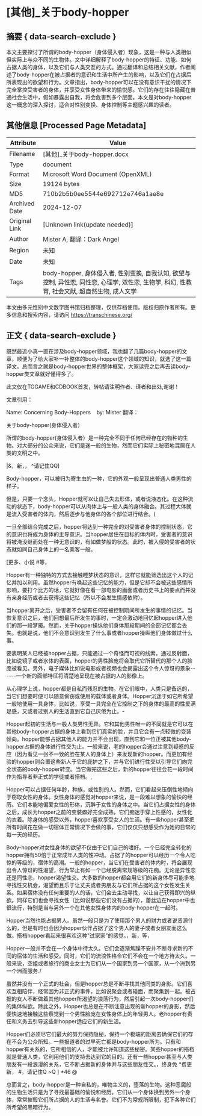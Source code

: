# [其他]_关于body-hopper



## 摘要  { data-search-exclude }

<!-- tcd_abstract -->
本文主要探讨了所谓的body-hopper（身体侵入者）现象，这是一种与人类相似但实际上与众不同的生物体。文中详细解释了body-hopper的特征、功能、如何占据人类的身体，以及它们与人类交互的方式。通过翻译和总结相关文献，作者阐述了body-hopper在被占据者的意识和生活中所产生的影响，以及它们在占据后所表现出的欲望和行为。文章指出，body-hopper可以在没有意识干扰的情况下完全掌控受害者的身体，并享受女性身体带来的愉悦感。它们的存在往往隐藏在普通社会生活中，假如暴露出自我，将会危害到多个层面。本文是对body-hopper这一概念的深入探讨，适合对性别变换、身体控制等主题感兴趣的读者。

<!-- tcd_abstract_end -->

## 其他信息 [Processed Page Metadata]

| Attribute       | Value                                  |
|-----------------|----------------------------------------|
| Filename        | [其他]_关于body-hopper.docx                             |
| Type            | document                                 |
| Format          | Microsoft Word Document (OpenXML)                               |
| Size            | 19124 bytes                           |
| MD5             | 710b2b5b0ee5544e692712e746a1ae8e                                  |
| Archived Date   | 2024-12-07                             |
| Original Link   | [Unknown link(update needed)]                         |
| Author          | Mister A, 翻译：Dark Angel                               |
| Region          | 未知                               |
| Date            | 未知                                 |
| Tags            | body-hopper, 身体侵入者, 性别变换, 自我认知, 欲望与控制, 异性恋, 同性恋, 心理学, 双性恋, 生物学, 科幻, 性教育, 社会文献, 超自然生物, 成人文学                                 |

本文由多元性别中文数字图书馆归档整理，仅供存档使用。版权归原作者所有。更多信息和搜索内容，请访问 <https://transchinese.org/>


## 正文 { data-search-exclude }

<!-- tcd_main_text -->
既然最近小真一直在涉及body-hopper领域，我也翻了几篇body-hopper的文章，顺便为了给大家补一补整体的body-hopper这个领域的知识，就选了这一篇译文。总而言之就是body-hopper世界的整体框架，大家读完之后再去读body-hopper类文章就好懂得多了。

此文仅在TGGAME和CDBOOK首发，转帖请注明作者、译者和出处,谢谢！

文章引用：

Name: Concerning Body-Hoppers    by: Mister 翻译：

关于body-hopper(身体侵入者）

所谓的body-hopper(身体侵入者）是一种完全不同于任何已经存在的物种的生物。对大部分的公众来说，它们是迷一般的生物，然而它们实际上秘密地混居在人类的文明之中。

 |&，新，， ^请记住QQ]

Body-hopper，可以被归为寄生虫的一种，它的外观一般呈现出普通人类男性的样子。

但是，只要一个念头，Hopper就可以让自己失去形体，或者说液态化。在这种流动的状态下，body-hopper可以从肉体上与一般人类的身体融合。其过程大体就是流入受害者的体内，然后逐步与他身体的各个部位进行结合。(

一旦全部结合完成之后，hopper将达到一种完全的对受害者身体的控制状态，它的意识也将成为身体的主导意识。当hopper居住在目标的体内时，受害者的意识将被淹没继而处在一种无意识的，有如做梦般的状态。此时，被入侵的受害者的状态就如同自己身体上的一名乘客一般。

[更多、小说 #等，

Hopper有一种独特的方式去接触睡梦状态的意识，这样它就能筛选出这个人的记忆并加以利用。虽然hopper有唤起这些记忆的能力，但是它却不会被这些感情所影响，要打个比方的话，它就好像在看一部电影的画面或者历史书上的要点而并没有亲身经历或者去获得这些记忆（所以不会发生情感依附）。

当hopper离开之后，受害者不会留有任何在被控制期间所发生的事情的记忆。当恢复意识之后，他们回想最后所发生的事时，一定会激动地回忆起hopper进入他们的那一段梦魇。然而，关于hopper操纵他们身体那段期间的全部记忆都会丢失。也就是说，他们不会意识到发生了什么事或者hopper操纵他们身体做过什么事。

要表明某人已经被hopper占据，只能通过一个奇怪而可视的线索。通过反射面，比如说镜子或者水体的表面，hopper的男性脸庞将会取代它所替代的那个人的脸庞被看见。另外，电子媒体比如说电影或者视频也会揭露出这个令人惊讶的景象------一个新的面部特征将清楚地呈现在被占据的人的影像上。

从心理学上说，hopper都是自私而残忍的生物。在它们眼中，人类只是备选的，当它们想要时便可以随意偷窃或使用的载体或者身体。Hopper沉迷于如它所希望一般地使用一具身体，比如说，享受一具完全在它控制之下的身体的最高的性爱满足感，又或者过别人的生活直到它自己厌倦为止。-

Hopper起初的生活与一般人类男性无异。它和其他男性唯一的不同就是它可以在其他body-hopper占据的身体上看到它们真实的脸，并且它会有一点轻微的变装倾向。hopper能够占据其他人的能力并不会出现，直到它和一位正被其他body-hopper占据的身体进行性交为止。一般来说，老的hopper会通过注意到疑惑的反应（因为看见一张不一致的脸在某人的身体上）来发现新的hopper。而更加有经验的hopper则会置这些新人于它的庇护之下，并与它们进行性交以引导它们向完全状态的body-hopper转变。当它做完这些之后，新的hopper往往会花一段时间作为指导者非正式的学徒或者搭档。,

Hopper可以占据任何年龄，种族，或性别的人。然而，它们看起来压倒性地倾向于窃取女性的身体。女性身体的感觉对hopper来说，是一段难以想象的愉快的经历。它们本能地偏爱女性的形体，沉醉于女性的身体之中。当它们占据女性的身体之后，成长为hopper之前的变装癖好完全成熟，它们痴迷于穿上性感的，女性化的衣着。除身体的感受以外，hopper喜欢享受女人的生活。有一些hopper甚至把所有时间花在做一切宿体正常情况下会做的事，它们仅仅只想感受作为她的日常的每一天的经历。

Body-hopper对女性身体的欲望不仅由于它们自己的嗜好。一个已经完全转化的hopper拥有50倍于正常成年人类的性冲动。占据了的hopper可以经历一个令人吃惊的等级的，宿体的高潮。一般的hopper，当它们在受害者的体内时，将会展现出令人惊讶的性渴望，行为举止有如一个已经脱离常规等级的花痴。无论是异性恋还是同性恋，hopper渴望性交。大多数的hopper都会用它们的新身体尽可能多地寻找性交机会，渴望而且乐于让丈夫或者男朋友与它们所占据的这个女性发生关系。如果宿体没有任何重要的人的话，它们会去主动寻找，以让自己获得即兴的纵欲。同样它们也会寻找女性（比如说那些它们没有占据的），蕾丝边在hopper中也很流行，特别是当与另外一个在其他女性身体内的body-hopper在一起时。

Hopper当然也能占据男人。虽然一般只是为了使用那个男人的财力或者说资源什么的，但是有时也会因为hopper伙伴占据了这个男人的妻子或者女朋友而这么做。搭档hopper看起来很喜欢这种"过家家"的感觉。，新，等，

Hopper一般并不会在一个身体中待太久。它们会逐渐焦躁不安并不断寻求新的不同的宿体的生活和感受。同时，它们的流浪性格令它们不会在一个地方待太久。一般来说，空姐或者旅行的商业女士为它们从一个国家到另一个国家，从一个洲到另一个洲而服务./

虽然并没有一个正式的社会，但是hopper总是不断寻找其他同类的身影。它们喜欢互相陪伴，经常因为非正式的事件，比如说聚会或者碰面，而聚集到一起。被占据的女人不断做着其他hopper所渴望的浪荡行为，然后引起一次body-hopper们的集体纵欲。除此之外，Hopper也总是在不断注意出现的新hopper的身影，然后便快速地接触这些察觉到一个男性脸庞在女性身体上的年轻男人。老hopper有责任和义务去引导这些新hopper适应它们的新生活。

Hopper们必须尽它们最大的努力保持隐秘，保持一个极端的距离去确保它们的存在不会为公众所知。一些报道者的过早死亡都是body-hopper所为。只有和hopper有关系的，它所相信的人，才能被允许知道这些秘密。某些hopper的搭档就是普通人类，它利用他们的支持去达到它的目的。还有一些hopper甚至与人类朋友有一段浪漫的关系，它不断占据新的身体并与这些朋友性交。，终身免 *费更新， #，请记住Q ~Q ] *46 @

总而言之，body-hopper是一种自私的，唯物主义的，堕落的生物。这种恶魔般的生物生活只是为了寻找最基础的愉悦和经历。它们从一个身体换到另外一个身体，常常摧毁它们所占据的人的生活与名誉。它们不为常规所限制，犯下各种它们所希望的黑暗行为。
<!-- tcd_main_text_end -->

